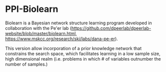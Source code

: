 # PPI-Biolearn

Biolearn is a Bayesian network structure learning program developed in collaboration with the Pe'er lab (https://github.com/dpeerlab/dpeerlab-website/blob/master/biolearn.html, https://www.mskcc.org/research/ski/labs/dana-pe-er).

This version allow incorporation of a prior knowledge network that constrains the search space, which facilitates learning in a low sample size, high dimensional realm (i.e. problems in which # of variables outnumber the number of samples.)
